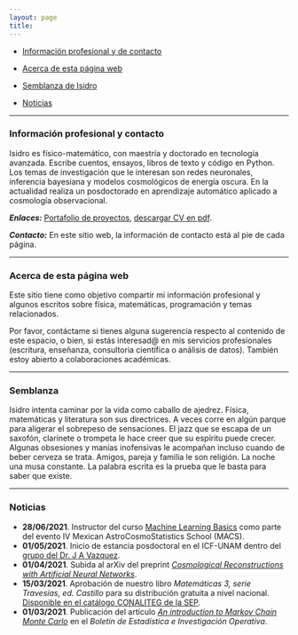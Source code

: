 ```yaml
---
layout: page
title: 
---
```


 - [Información profesional y de contacto](#información-profesional-y-contacto)

 - [Acerca de esta página web](#acerca-de-esta-página-web)
 
 - [Semblanza de Isidro](#semblanza) 
 
 - [Noticias](#noticias)

 --------------------------

### Información profesional y contacto

Isidro es físico-matemático, con maestría y doctorado en tecnología avanzada. Escribe cuentos, ensayos, libros de texto y código en Python. Los temas de investigación que le interesan son redes neuronales, inferencia bayesiana y modelos cosmológicos de energía oscura. En la actualidad realiza un posdoctorado en aprendizaje automático aplicado a cosmología observacional. 

***Enlaces:*** [Portafolio de proyectos](portafolio.md), [descargar CV en pdf](https://www.dropbox.com/s/r547bg8s309xulh/CV_esp.pdf?dl=0).

***Contacto:*** En este sitio web, la información de contacto está al pie de cada página. 

---------

### Acerca de esta página web

Este sitio tiene como objetivo compartir mi información profesional y algunos escritos sobre física, matemáticas, programación y temas relacionados. 

Por favor, contáctame si tienes alguna sugerencia respecto al contenido de este espacio, o bien, si estás interesad@ en mis servicios profesionales (escritura, enseñanza, consultoria científica o análisis de datos). También estoy abierto a colaboraciones académicas. 

---------------

### Semblanza

Isidro intenta caminar por la vida como caballo de ajedrez. Física, matemáticas y literatura son sus directrices. A veces corre en algún parque para aligerar el sobrepeso de sensaciones. El jazz que se escapa de un saxofón, clarinete o trompeta le hace creer que su espíritu puede crecer. Algunas obsesiones y manías inofensivas le acompañan incluso cuando de beber cerveza se trata. Amigos, pareja y familia le son religión. La noche una musa constante. La palabra escrita es la prueba que le basta para saber que existe.
						
-------------------------------------------------------------

### Noticias

- **28/06/2021**. Instructor del curso [Machine Learning Basics](https://github.com/igomezv/MACS_2021_ML_basics_neural_networks) como parte del evento IV Mexican AstroCosmoStatistics School (MACS).
- **01/05/2021**. Inicio de estancia posdoctoral en el ICF-UNAM dentro del [grupo del Dr. J A Vazquez](https://www.fis.unam.mx/~javazquez/index.html).
- **01/04/2021**. Subida al arXiv del preprint [*Cosmological Reconstructions with Artificial Neural Networks*](https://arxiv.org/abs/2104.00595).
- **15/03/2021**. Aprobación de nuestro libro *Matemáticas 3, serie Travesías, ed. Castillo* para su distribución gratuita a nivel nacional. [Disponible en el catálogo CONALITEG de la SEP](https://secundaria.conaliteg.gob.mx/seleccion/content/common/detaLibro/detalleLibro.jsf?idLibro=697). 
- **01/03/2021**. Publicación del artículo [*An introduction to Markov Chain Monte Carlo*](https://www.researchgate.net/publication/350485874_An_introduction_to_Markov_Chain_Monte_Carlo) en el *Boletín de Estadística e Investigación Operativa*. 
